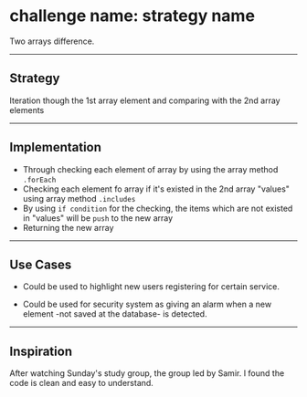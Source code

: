 # challenge name: strategy name

Two arrays difference.

---

## Strategy

Iteration though the 1st array element and comparing with the 2nd array elements

---

## Implementation

* Through checking each element of array by using the array method `.forEach`
* Checking each element fo array if it's existed in the 2nd array "values" using array method `.includes`
* By using `if condition` for the checking, the items which are not existed in "values" will be `push` to the new array
* Returning the new array

---

## Use Cases

* Could be used to highlight new users registering for certain service.

* Could be used for security system as giving an alarm when a new element -not saved at the database- is detected.

---

## Inspiration

After watching Sunday's study group, the group led by Samir. I found the code is clean and easy to understand.
<!--
  was there any code, blog post, video, ... that inspired your solution?
  there's nothing wrong with adapting other people's code, just give them credit!
  and say how it inspired your solution.
-->

